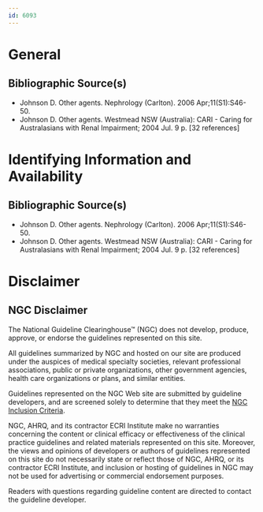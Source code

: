 ```yaml
---
id: 6093
---
```


# General

## Bibliographic Source(s)

- Johnson D. Other agents. Nephrology (Carlton). 2006 Apr;11(S1):S46-50.
- Johnson D. Other agents. Westmead NSW (Australia): CARI - Caring for Australasians with Renal Impairment; 2004 Jul. 9 p. [32 references]

# Identifying Information and Availability

## Bibliographic Source(s)

- Johnson D. Other agents. Nephrology (Carlton). 2006 Apr;11(S1):S46-50.
- Johnson D. Other agents. Westmead NSW (Australia): CARI - Caring for Australasians with Renal Impairment; 2004 Jul. 9 p. [32 references]

# Disclaimer

## NGC Disclaimer

The National Guideline Clearinghouse™ (NGC) does not develop, produce, approve, or endorse the guidelines represented on this site.

All guidelines summarized by NGC and hosted on our site are produced under the auspices of medical specialty societies, relevant professional associations, public or private organizations, other government agencies, health care organizations or plans, and similar entities.

Guidelines represented on the NGC Web site are submitted by guideline developers, and are screened solely to determine that they meet the [NGC Inclusion Criteria](/help-and-about/summaries/inclusion-criteria).

NGC, AHRQ, and its contractor ECRI Institute make no warranties concerning the content or clinical efficacy or effectiveness of the clinical practice guidelines and related materials represented on this site. Moreover, the views and opinions of developers or authors of guidelines represented on this site do not necessarily state or reflect those of NGC, AHRQ, or its contractor ECRI Institute, and inclusion or hosting of guidelines in NGC may not be used for advertising or commercial endorsement purposes.

Readers with questions regarding guideline content are directed to contact the guideline developer.

